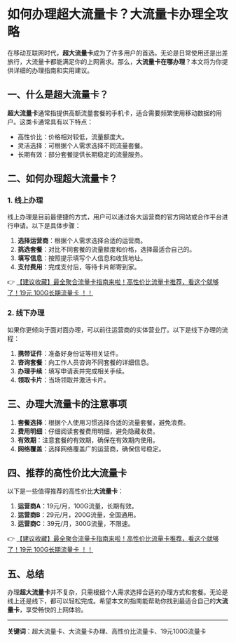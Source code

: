 # 如何办理超大流量卡？大流量卡办理全攻略

在移动互联网时代，**超大流量卡**成为了许多用户的首选。无论是日常使用还是出差旅行，大流量卡都能满足你的上网需求。那么，**大流量卡在哪办理**？本文将为你提供详细的办理指南和实用建议。

## 一、什么是超大流量卡？

**超大流量卡**通常指提供高额流量套餐的手机卡，适合需要频繁使用移动数据的用户。这类卡通常具有以下特点：

- 高性价比：价格相对较低，流量额度大。
- 灵活选择：可根据个人需求选择不同流量套餐。
- 长期有效：部分套餐提供长期稳定的流量服务。

## 二、如何办理超大流量卡？

### 1. 线上办理

线上办理是目前最便捷的方式，用户可以通过各大运营商的官方网站或合作平台进行申请。以下是具体步骤：

1. **选择运营商**：根据个人需求选择合适的运营商。
2. **挑选套餐**：对比不同套餐的流量额度和价格，选择最适合自己的。
3. **填写信息**：按照提示填写个人信息和收货地址。
4. **支付费用**：完成支付后，等待卡片邮寄到家。

👉 [【建议收藏】最全聚合流量卡指南来啦！高性价比流量卡推荐，看这个就够了！19元 100G长期流量卡 ！！](https://bit.ly/Liuliangka)

### 2. 线下办理

如果你更倾向于面对面办理，可以前往运营商的实体营业厅。以下是线下办理的流程：

1. **携带证件**：准备好身份证等相关证件。
2. **咨询套餐**：向工作人员咨询不同套餐的详细信息。
3. **办理手续**：填写申请表并完成相关手续。
4. **领取卡片**：当场领取并激活卡片。

## 三、办理大流量卡的注意事项

1. **套餐选择**：根据个人使用习惯选择合适的流量套餐，避免浪费。
2. **费用明细**：仔细阅读套餐费用明细，避免隐藏收费。
3. **有效期**：注意套餐的有效期，确保在有效期内使用。
4. **网络覆盖**：选择网络覆盖广的运营商，确保信号稳定。

## 四、推荐的高性价比大流量卡

以下是一些值得推荐的高性价比**大流量卡**：

1. **运营商A**：19元/月，100G流量，长期有效。
2. **运营商B**：29元/月，200G流量，全国通用。
3. **运营商C**：39元/月，300G流量，不限速。

👉 [【建议收藏】最全聚合流量卡指南来啦！高性价比流量卡推荐，看这个就够了！19元 100G长期流量卡 ！！](https://bit.ly/Liuliangka)

## 五、总结

办理**超大流量卡**并不复杂，只需根据个人需求选择合适的办理方式和套餐。无论是线上还是线下，都可以轻松完成。希望本文的指南能帮助你找到最适合自己的**大流量卡**，享受畅快的上网体验。

---

**关键词**：超大流量卡、大流量卡办理、高性价比流量卡、19元100G流量卡